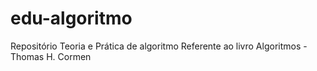 # edu-algoritmo
Repositório Teoria e Prática de algoritmo Referente ao livro Algoritmos - Thomas H. Cormen
